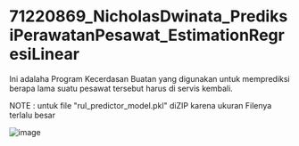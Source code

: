 # 71220869_NicholasDwinata_PrediksiPerawatanPesawat_EstimationRegresiLinear

Ini adalaha Program Kecerdasan Buatan yang digunakan untuk memprediksi berapa lama suatu pesawat tersebut harus di servis kembali.

NOTE : untuk file "rul_predictor_model.pkl" diZIP karena ukuran Filenya terlalu besar

![image](https://github.com/Nicholandn22/71220869_NicholasDwinata_PrediksiPerawatanPesawat_EstimationRegresiLinear/assets/117884361/246f8a4b-f1b5-41e5-9107-03914a844fed)
